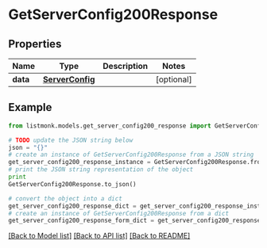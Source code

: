 # GetServerConfig200Response


## Properties
Name | Type | Description | Notes
------------ | ------------- | ------------- | -------------
**data** | [**ServerConfig**](ServerConfig.md) |  | [optional] 

## Example

```python
from listmonk.models.get_server_config200_response import GetServerConfig200Response

# TODO update the JSON string below
json = "{}"
# create an instance of GetServerConfig200Response from a JSON string
get_server_config200_response_instance = GetServerConfig200Response.from_json(json)
# print the JSON string representation of the object
print
GetServerConfig200Response.to_json()

# convert the object into a dict
get_server_config200_response_dict = get_server_config200_response_instance.to_dict()
# create an instance of GetServerConfig200Response from a dict
get_server_config200_response_form_dict = get_server_config200_response.from_dict(get_server_config200_response_dict)
```
[[Back to Model list]](../README.md#documentation-for-models) [[Back to API list]](../README.md#documentation-for-api-endpoints) [[Back to README]](../README.md)


